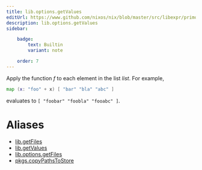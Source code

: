 ```yaml
---
title: lib.options.getValues
editUrl: https://www.github.com/nixos/nix/blob/master/src/libexpr/primops.cc
description: lib.options.getValues
sidebar:

    badge:
        text: Builtin
        variant: note

    order: 7
---
```


Apply the function *f* to each element in the list *list*. For
example,

```nix
map (x: "foo" + x) [ "bar" "bla" "abc" ]
```

evaluates to `[ "foobar" "foobla" "fooabc" ]`.


# Aliases

- [lib.getFiles](/nix-doc-comments/reference/lib/lib-getFiles)
- [lib.getValues](/nix-doc-comments/reference/lib/lib-getValues)
- [lib.options.getFiles](/nix-doc-comments/reference/lib/options/lib-options-getFiles)
- [pkgs.copyPathsToStore](/nix-doc-comments/reference/pkgs/pkgs-copyPathsToStore)


